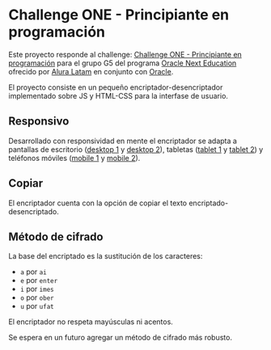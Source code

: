 # Challenge ONE - Principiante en programación

Este proyecto responde al challenge: [Challenge ONE - Principiante en programación](https://www.aluracursos.com/challenges/challenge-one-logica) para el grupo G5 del programa [Oracle Next Education](https://www.oracle.com/mx/education/oracle-next-education/) ofrecido por [Alura Latam](https://www.aluracursos.com/) en conjunto con [Oracle](https://www.oracle.com/mx/).

El proyecto consiste en un pequeño encriptador-desencriptador implementado sobre JS y HTML-CSS para la interfase de usuario.

## Responsivo
Desarrollado con responsividad en mente el encriptador se adapta a pantallas de escritorio ([desktop 1](img/desktop-enc.png) y [desktop 2](img/desktop-dec.png)), tabletas ([tablet 1](img/tablet-enc.jpg) y [tablet 2](img/tablet-dec.jpg)) y teléfonos móviles ([mobile 1](img/mobile-enc.png) y [mobile 2](img/mobile-dec.png)).

## Copiar
El encriptador cuenta con la opción de copiar el texto encriptado-desencriptado.

## Método de cifrado
La base del encriptado es la sustitución de los caracteres:

* `a` por `ai`
* `e` por `enter`
* `i` por `imes`
* `o` por `ober`
* `u` por `ufat`

El encriptador no respeta mayúsculas ni acentos.

Se espera en un futuro agregar un método de cifrado más robusto.
